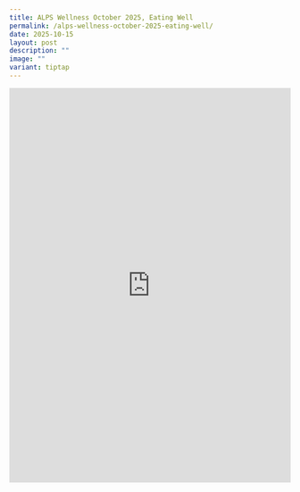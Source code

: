 ```yaml
---
title: ALPS Wellness October 2025, Eating Well
permalink: /alps-wellness-october-2025-eating-well/
date: 2025-10-15
layout: post
description: ""
image: ""
variant: tiptap
---
```

<div class="iframe-wrapper">
<iframe style="border:none;overflow:hidden" height="707" width="100%" allowfullscreen="true" frameborder="0" src="https://www.facebook.com/plugins/post.php?href=https%3A%2F%2Fwww.facebook.com%2Falpshealthcaresupplychain%2Fposts%2Fpfbid0h8hdmMy3jSzkrLRrPtZeXmbuNWyTNRHUm7F4GYiDhBPFp5aVZqnog9Pr13RjHFgPl&amp;show_text=true&amp;width=500"></iframe>
</div>
<p></p>